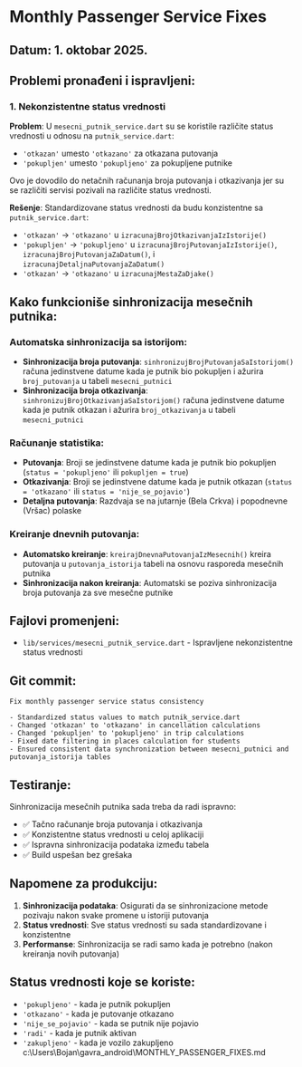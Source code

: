# Monthly Passenger Service Fixes

## Datum: 1. oktobar 2025.

## Problemi pronađeni i ispravljeni:

### 1. Nekonzistentne status vrednosti
**Problem**: U `mesecni_putnik_service.dart` su se koristile različite status vrednosti u odnosu na `putnik_service.dart`:
- `'otkazan'` umesto `'otkazano'` za otkazana putovanja
- `'pokupljen'` umesto `'pokupljeno'` za pokupljene putnike

Ovo je dovodilo do netačnih računanja broja putovanja i otkazivanja jer su se različiti servisi pozivali na različite status vrednosti.

**Rešenje**: Standardizovane status vrednosti da budu konzistentne sa `putnik_service.dart`:
- `'otkazan'` → `'otkazano'` u `izracunajBrojOtkazivanjaIzIstorije()`
- `'pokupljen'` → `'pokupljeno'` u `izracunajBrojPutovanjaIzIstorije()`, `izracunajBrojPutovanjaZaDatum()`, i `izracunajDetaljnaPutovanjaZaDatum()`
- `'otkazan'` → `'otkazano'` u `izracunajMestaZaDjake()`

## Kako funkcioniše sinhronizacija mesečnih putnika:

### Automatska sinhronizacija sa istorijom:
- **Sinhronizacija broja putovanja**: `sinhronizujBrojPutovanjaSaIstorijom()` računa jedinstvene datume kada je putnik bio pokupljen i ažurira `broj_putovanja` u tabeli `mesecni_putnici`
- **Sinhronizacija broja otkazivanja**: `sinhronizujBrojOtkazivanjaSaIstorijom()` računa jedinstvene datume kada je putnik otkazan i ažurira `broj_otkazivanja` u tabeli `mesecni_putnici`

### Računanje statistika:
- **Putovanja**: Broji se jedinstvene datume kada je putnik bio pokupljen (`status = 'pokupljeno'` ili `pokupljen = true`)
- **Otkazivanja**: Broji se jedinstvene datume kada je putnik otkazan (`status = 'otkazano'` ili `status = 'nije_se_pojavio'`)
- **Detaljna putovanja**: Razdvaja se na jutarnje (Bela Crkva) i popodnevne (Vršac) polaske

### Kreiranje dnevnih putovanja:
- **Automatsko kreiranje**: `kreirajDnevnaPutovanjaIzMesecnih()` kreira putovanja u `putovanja_istorija` tabeli na osnovu rasporeda mesečnih putnika
- **Sinhronizacija nakon kreiranja**: Automatski se poziva sinhronizacija broja putovanja za sve mesečne putnike

## Fajlovi promenjeni:

- `lib/services/mesecni_putnik_service.dart` - Ispravljene nekonzistentne status vrednosti

## Git commit:

```
Fix monthly passenger service status consistency

- Standardized status values to match putnik_service.dart
- Changed 'otkazan' to 'otkazano' in cancellation calculations
- Changed 'pokupljen' to 'pokupljeno' in trip calculations
- Fixed date filtering in places calculation for students
- Ensured consistent data synchronization between mesecni_putnici and putovanja_istorija tables
```

## Testiranje:

Sinhronizacija mesečnih putnika sada treba da radi ispravno:
- ✅ Tačno računanje broja putovanja i otkazivanja
- ✅ Konzistentne status vrednosti u celoj aplikaciji
- ✅ Ispravna sinhronizacija podataka između tabela
- ✅ Build uspešan bez grešaka

## Napomene za produkciju:

1. **Sinhronizacija podataka**: Osigurati da se sinhronizacione metode pozivaju nakon svake promene u istoriji putovanja
2. **Status vrednosti**: Sve status vrednosti su sada standardizovane i konzistentne
3. **Performanse**: Sinhronizacija se radi samo kada je potrebno (nakon kreiranja novih putovanja)

## Status vrednosti koje se koriste:

- `'pokupljeno'` - kada je putnik pokupljen
- `'otkazano'` - kada je putovanje otkazano
- `'nije_se_pojavio'` - kada se putnik nije pojavio
- `'radi'` - kada je putnik aktivan
- `'zakupljeno'` - kada je vozilo zakupljeno</content>
<parameter name="filePath">c:\Users\Bojan\gavra_android\MONTHLY_PASSENGER_FIXES.md